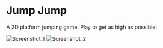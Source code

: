 # Jump Jump

A 2D platform jumping game. Play to get as high as possible!

![Screenshot_1](https://github.com/gabrieljacintho/jump-jump/assets/64656746/95f190e3-aea7-4855-b154-7264c6923e6f)
![Screenshot_2](https://github.com/gabrieljacintho/jump-jump/assets/64656746/17ca52cb-88f1-412c-ac2b-7fd5e53bf911)

